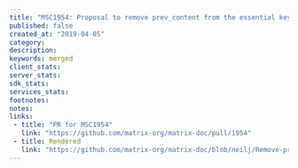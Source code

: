 ```yaml
---
title: "MSC1954: Proposal to remove prev_content from the essential keys list"
published: false
created_at: "2019-04-05"
category:
description:
keywords: merged
client_stats:
server_stats:
sdk_stats:
services_stats:
footnotes:
notes:
links:
 - title: "PR for MSC1954"
   link: "https://github.com/matrix-org/matrix-doc/pull/1954"
 - title: Rendered
   link: "https://github.com/matrix-org/matrix-doc/blob/neilj/Remove-prev_content-from-the-essential-keys-list2/proposals/1954-remove-prev_event-from-essential-keys-list.md"
---
```

